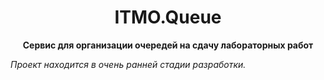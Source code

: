 <h1 align="center">ITMO.Queue</h1>

<p align="center">
  <strong>Сервис для организации очередей на сдачу лабораторных работ</strong>
</p>

*Проект находится в очень ранней стадии разработки.*

